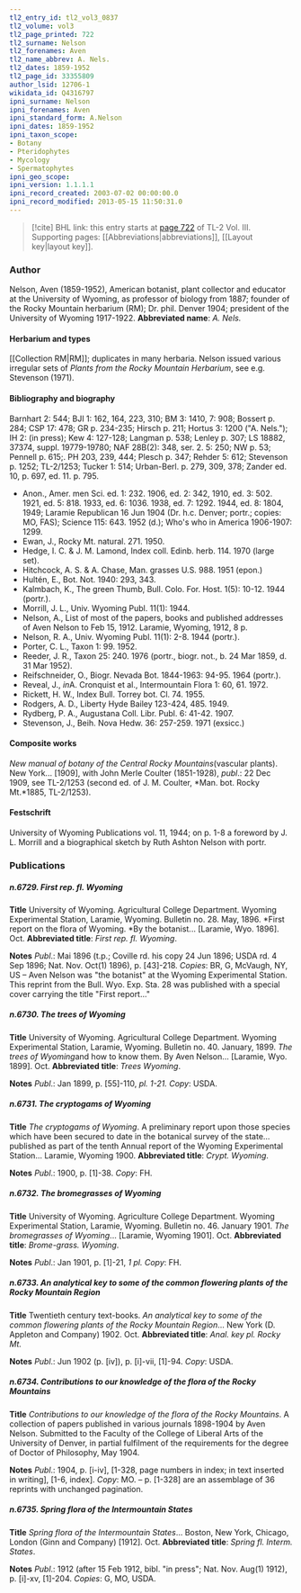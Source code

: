 ```yaml
---
tl2_entry_id: tl2_vol3_0837
tl2_volume: vol3
tl2_page_printed: 722
tl2_surname: Nelson
tl2_forenames: Aven
tl2_name_abbrev: A. Nels.
tl2_dates: 1859-1952
tl2_page_id: 33355809
author_lsid: 12706-1
wikidata_id: Q4316797
ipni_surname: Nelson
ipni_forenames: Aven
ipni_standard_form: A.Nelson
ipni_dates: 1859-1952
ipni_taxon_scope: 
- Botany
- Pteridophytes
- Mycology
- Spermatophytes
ipni_geo_scope: 
ipni_version: 1.1.1.1
ipni_record_created: 2003-07-02 00:00:00.0
ipni_record_modified: 2013-05-15 11:50:31.0
---
```



> [!cite] BHL link: this entry starts at [page 722](https://www.biodiversitylibrary.org/page/33355809) of TL-2 Vol. III.
> Supporting pages: [[Abbreviations|abbreviations]], [[Layout key|layout key]].

### Author

Nelson, Aven (1859-1952), American botanist, plant collector and educator at the University of Wyoming, as professor of biology from 1887; founder of the Rocky Mountain herbarium (RM); Dr. phil. Denver 1904; president of the University of Wyoming 1917-1922. 
**Abbreviated name**: *A. Nels.*

#### Herbarium and types

[[Collection RM|RM]]; duplicates in many herbaria. Nelson issued various irregular sets of *Plants from the Rocky Mountain Herbarium*, see e.g. Stevenson (1971).

#### Bibliography and biography

Barnhart 2: 544; BJI 1: 162, 164, 223, 310; BM 3: 1410, 7: 908; Bossert p. 284; CSP 17: 478; GR p. 234-235; Hirsch p. 211; Hortus 3: 1200 ("A. Nels."); IH 2: (in press); Kew 4: 127-128; Langman p. 538; Lenley p. 307; LS 18882, 37374, suppl. 19779-19780; NAF 28B(2): 348, ser. 2. 5: 250; NW p. 53; Pennell p. 615;. PH 203, 239, 444; Plesch p. 347; Rehder 5: 612; Stevenson p. 1252; TL-2/1253; Tucker 1: 514; Urban-Berl. p. 279, 309, 378; Zander ed. 10, p. 697, ed. 11. p. 795.
- Anon., Amer. men Sci. ed. 1: 232. 1906, ed. 2: 342, 1910, ed. 3: 502. 1921, ed. 5: 818. 1933, ed. 6: 1036. 1938, ed. 7: 1292. 1944, ed. 8: 1804, 1949; Laramie Republican 16 Jun 1904 (Dr. h.c. Denver; portr.; copies: MO, FAS); Science 115: 643. 1952 (d.); Who's who in America 1906-1907: 1299.
- Ewan, J., Rocky Mt. natural. 271. 1950.
- Hedge, I. C. & J. M. Lamond, Index coll. Edinb. herb. 114. 1970 (large set).
- Hitchcock, A. S. & A. Chase, Man. grasses U.S. 988. 1951 (epon.)
- Hultén, E., Bot. Not. 1940: 293, 343.
- Kalmbach, K., The green Thumb, Bull. Colo. For. Host. 1(5): 10-12. 1944 (portr.).
- Morrill, J. L., Univ. Wyoming Publ. 11(1): 1944.
- Nelson, A., List of most of the papers, books and published addresses of Aven Nelson to Feb 15, 1912. Laramie, Wyoming, 1912, 8 p.
- Nelson, R. A., Univ. Wyoming Publ. 11(1): 2-8. 1944 (portr.).
- Porter, C. L., Taxon 1: 99. 1952.
- Reeder, J. R., Taxon 25: 240. 1976 (portr., biogr. not., b. 24 Mar 1859, d. 31 Mar 1952).
- Reifschneider, O., Biogr. Nevada Bot. 1844-1963: 94-95. 1964 (portr.).
- Reveal, J., *in*A. Cronquist et al., Intermountain Flora 1: 60, 61. 1972.
- Rickett, H. W., Index Bull. Torrey bot. Cl. 74. 1955.
- Rodgers, A. D., Liberty Hyde Bailey 123-424, 485. 1949.
- Rydberg, P. A., Augustana Coll. Libr. Publ. 6: 41-42. 1907.
- Stevenson, J., Beih. Nova Hedw. 36: 257-259. 1971 (exsicc.)

#### Composite works

*New manual of botany of the Central Rocky Mountains*(vascular plants). New York... \[1909\], with John Merle Coulter (1851-1928), *publ*.: 22 Dec 1909, see TL-2/1253 (second ed. of J. M. Coulter, *Man. bot. Rocky Mt.*1885, TL-2/1253).

#### Festschrift

University of Wyoming Publications vol. 11, 1944; on p. 1-8 a foreword by J. L. Morrill and a biographical sketch by Ruth Ashton Nelson with portr.

### Publications

##### n.6729. First rep. fl. Wyoming

**Title**
University of Wyoming. Agricultural College Department. Wyoming Experimental Station, Laramie, Wyoming. Bulletin no. 28. May, 1896. *First report on the flora of Wyoming. *By the botanist... \[Laramie, Wyo. 1896\]. Oct.
**Abbreviated title**: *First rep. fl. Wyoming*.

**Notes**
*Publ*.: Mai 1896 (t.p.; Coville rd. his copy 24 Jun 1896; USDA rd. 4 Sep 1896; Nat. Nov. Oct(1) 1896), p. \[43\]-218. *Copies*: BR, G, McVaugh, NY, US – Aven Nelson was "the botanist" at the Wyoming Experimental Station. This reprint from the Bull. Wyo. Exp. Sta. 28 was published with a special cover carrying the title "First report..."

##### n.6730. The trees of Wyoming

**Title**
University of Wyoming. Agricultural College Department. Wyoming Experimental Station, Laramie, Wyoming. Bulletin no. 40. January, 1899. *The trees of Wyoming*and how to know them. By Aven Nelson... \[Laramie, Wyo. 1899\]. Oct.
**Abbreviated title**: *Trees Wyoming*.

**Notes**
*Publ*.: Jan 1899, p. \[55\]-110, *pl. 1-21. Copy*: USDA.

##### n.6731. The cryptogams of Wyoming

**Title**
*The cryptogams of Wyoming*. A preliminary report upon those species which have been secured to date in the botanical survey of the state... published as part of the tenth Annual report of the Wyoming Experimental Station... Laramie, Wyoming 1900.
**Abbreviated title**: *Crypt. Wyoming*.

**Notes**
*Publ*.: 1900, p. \[1\]-38. *Copy*: FH.

##### n.6732. The bromegrasses of Wyoming

**Title**
University of Wyoming. Agriculture College Department. Wyoming Experimental Station, Laramie, Wyoming. Bulletin no. 46. January 1901. *The bromegrasses of Wyoming*... \[Laramie, Wyoming 1901\]. Oct.
**Abbreviated title**: *Brome-grass. Wyoming*.

**Notes**
*Publ*.: Jan 1901, p. \[1\]-21, *1 pl. Copy*: FH.

##### n.6733. An analytical key to some of the common flowering plants of the Rocky Mountain Region

**Title**
Twentieth century text-books. *An analytical key to some of the common flowering plants of the Rocky Mountain Region*... New York (D. Appleton and Company) 1902. Oct.
**Abbreviated title**: *Anal. key pl. Rocky Mt.*

**Notes**
*Publ*.: Jun 1902 (p. \[iv\]), p. \[i\]-vii, \[1\]-94. *Copy*: USDA.

##### n.6734. Contributions to our knowledge of the flora of the Rocky Mountains

**Title**
*Contributions to our knowledge of the flora of the Rocky Mountains*. A collection of papers published in various journals 1898-1904 by Aven Nelson. Submitted to the Faculty of the College of Liberal Arts of the University of Denver, in partial fulfilment of the requirements for the degree of Doctor of Philosophy, May 1904.

**Notes**
*Publ*.: 1904, p. \[i-iv\], \[1-328, page numbers in index; in text inserted in writing\], \[1-6, index\]. *Copy*: MO. – p. \[1-328\] are an assemblage of 36 reprints with unchanged pagination.

##### n.6735. Spring flora of the Intermountain States

**Title**
*Spring flora of the Intermountain States*... Boston, New York, Chicago, London (Ginn and Company) \[1912\]. Oct.
**Abbreviated title**: *Spring fl. Interm. States*.

**Notes**
*Publ*.: 1912 (after 15 Feb 1912, bibl. "in press"; Nat. Nov. Aug(1) 1912), p. \[i\]-xv, \[1\]-204.
*Copies*: G, MO, USDA.


